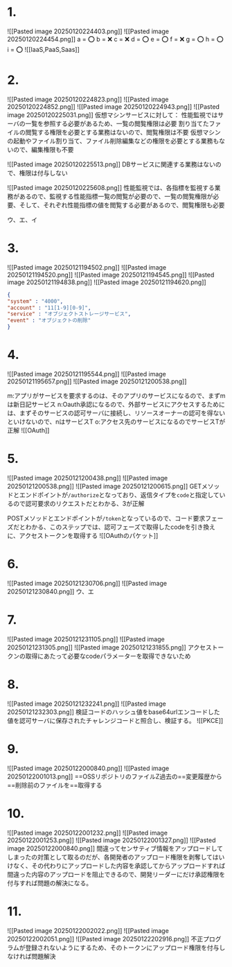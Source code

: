 # 1.
![[Pasted image 20250120224403.png]]
![[Pasted image 20250120224454.png]]
a = ⭕️ b = ❌ c = ❌
d = ⭕️ e = ⭕️ f = ❌
g = ⭕️ h = ⭕️ i = ⭕️
![[IaaS,PaaS,Saas]]

# 2.
![[Pasted image 20250120224823.png]]
![[Pasted image 20250120224852.png]]
![[Pasted image 20250120224943.png]]
![[Pasted image 20250120225031.png]]
仮想マシンサービスに対して：
性能監視ではサーバの一覧を参照する必要があるため、一覧の閲覧権限は必要
割り当てたファイルの閲覧する権限を必要とする業務はないので、閲覧権限は不要
仮想マシンの起動やファイル割り当て、ファイル削除編集などの権限を必要とする業務もないので、編集権限も不要

![[Pasted image 20250120225513.png]]
DBサービスに関連する業務はないので、権限は付与しない

![[Pasted image 20250120225608.png]]
性能監視では、各指標を監視する業務があるので、監視する性能指標一覧の閲覧が必要ので、一覧の閲覧権限が必要、そして、それぞれ性能指標の値を閲覧する必要があるので、閲覧権限も必要

ウ、エ、イ

# 3.
![[Pasted image 20250121194502.png]]
![[Pasted image 20250121194520.png]]
![[Pasted image 20250121194545.png]]
![[Pasted image 20250121194838.png]]
![[Pasted image 20250121194620.png]]
```json
{
"system" : "4000",
"account" : "11[1-9][0-9]",
"service" : "オブジェクトストレージサービス",
"event" : "オブジェクトの削除"
}
```

# 4.
![[Pasted image 20250121195544.png]]
![[Pasted image 20250121195657.png]]
![[Pasted image 20250121200538.png]]

m:アプリがサービスを要求するのは、そのアプリのサービスになるので、まずmは新日記サービス
n:Oauth承認になるので、外部サービスにアクセスするためには、まずそのサービスの認可サーバに接続し、リソースオーナーの認可を得ないといけないので、nはサービスT
o:アクセス先のサービスになるのでサービスTが正解
![[OAuth]]

# 5.
![[Pasted image 20250121200438.png]]
![[Pasted image 20250121200538.png]]
![[Pasted image 20250121200615.png]]
GETメソッドとエンドポイントが`/authorize`となっており、返信タイプを`code`と指定しているので認可要求のリクエストだとわかる、3が正解

POSTメソッドとエンドポイントが`/token`となっているので、コード要求フェーズだとわかる、このステップでは、認可フェーズで取得したcodeを引き換えに、アクセストークンを取得する
![[OAuthのパケット]]

# 6.
![[Pasted image 20250121230706.png]]
![[Pasted image 20250121230840.png]]
ウ、エ

# 7.
![[Pasted image 20250121231105.png]]
![[Pasted image 20250121231305.png]]
![[Pasted image 20250121231855.png]]
アクセストークンの取得にあたって必要なcodeパラメーターを取得できないため

# 8.
![[Pasted image 20250121232241.png]]
![[Pasted image 20250121232303.png]]
検証コードのハッシュ値をbase64urlエンコードした値を認可サーバに保存されたチャレンジコードと照合し、検証する。
![[PKCE]]

# 9.
![[Pasted image 20250122000840.png]]
![[Pasted image 20250122001013.png]]
==OSSリポジトリのファイルZ過去の==変更履歴から==削除前のファイルを==取得する

# 10.
![[Pasted image 20250122001232.png]]
![[Pasted image 20250122001253.png]]
![[Pasted image 20250122001327.png]]
![[Pasted image 20250122000840.png]]
間違ってセンサティブ情報をアップロードしてしまったの対策として取るのだが、各開発者のアップロード権限を剥奪してはいけなく、その代わりにアップロードした内容を承認してからアップロードすれば間違った内容のアップロードを阻止できるので、開発リーダーにだけ承認権限を付与すれば問題の解決になる。

# 11.
![[Pasted image 20250122002022.png]]
![[Pasted image 20250122002051.png]]
![[Pasted image 20250122202916.png]]
不正プログラムが登録されないようにするため、そのトークンにアップロード権限を付与しなければ問題解決
